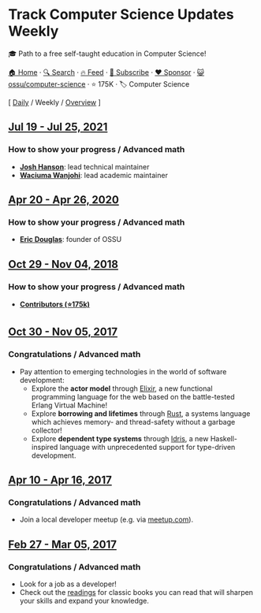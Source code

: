 # Track Computer Science Updates Weekly

🎓 Path to a free self-taught education in Computer Science!

[🏠 Home](/README.md) · [🔍 Search](https://www.trackawesomelist.com/search/) · [🔥 Feed](https://www.trackawesomelist.com/ossu/computer-science/week/rss.xml) · [📮 Subscribe](https://trackawesomelist.us17.list-manage.com/subscribe?u=d2f0117aa829c83a63ec63c2f&id=36a103854c) · [❤️  Sponsor](https://github.com/sponsors/theowenyoung) · [😺 ossu/computer-science](https://github.com/ossu/computer-science) · ⭐ 175K · 🏷️ Computer Science

[ [Daily](/content/ossu/computer-science/README.md) / Weekly / [Overview](/content/ossu/computer-science/readme/README.md) ]

## [Jul 19 - Jul 25, 2021](/content/2021/29/README.md)

### How to show your progress / Advanced math

*   **[Josh Hanson](https://github.com/joshmhanson)**: lead technical maintainer
*   **[Waciuma Wanjohi](https://github.com/waciumawanjohi)**: lead academic maintainer

## [Apr 20 - Apr 26, 2020](/content/2020/16/README.md)

### How to show your progress / Advanced math

*   **[Eric Douglas](https://github.com/ericdouglas)**: founder of OSSU

## [Oct 29 - Nov 04, 2018](/content/2018/44/README.md)

### How to show your progress / Advanced math

*   **[Contributors (⭐175k)](https://github.com/ossu/computer-science/graphs/contributors)**

## [Oct 30 - Nov 05, 2017](/content/2017/44/README.md)

### Congratulations / Advanced math

*   Pay attention to emerging technologies in the world of software development:
    *   Explore the **actor model** through [Elixir](https://elixir-lang.org/), a new functional programming language for the web based on the battle-tested Erlang Virtual Machine!
    *   Explore **borrowing and lifetimes** through [Rust](https://www.rust-lang.org/), a systems language which achieves memory- and thread-safety without a garbage collector!
    *   Explore **dependent type systems** through [Idris](https://www.idris-lang.org/), a new Haskell-inspired language with unprecedented support for type-driven development.

## [Apr 10 - Apr 16, 2017](/content/2017/15/README.md)

### Congratulations / Advanced math

*   Join a local developer meetup (e.g. via [meetup.com](https://www.meetup.com/)).

## [Feb 27 - Mar 05, 2017](/content/2017/9/README.md)

### Congratulations / Advanced math

*   Look for a job as a developer!
*   Check out the [readings](https://github.com/ossu/computer-science/blob/master/README.md/extras/readings.md) for classic books you can read that will sharpen your skills and expand your knowledge.